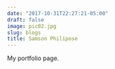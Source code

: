 ```yaml
---
date: "2017-10-31T22:27:21-05:00"
draft: false
image: pic02.jpg
slug: blogs
title: Samson Philipose
---
```


My portfolio page.